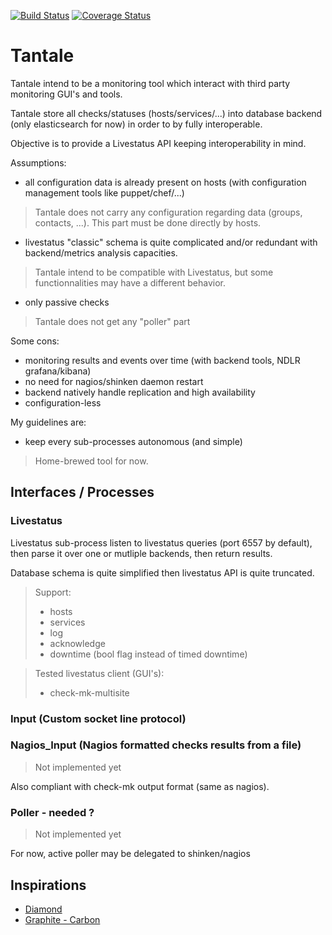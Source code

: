 [![Build Status](https://travis-ci.org/redref/tantale.svg?branch=master)](https://travis-ci.org/redref/tantale) [![Coverage Status](https://coveralls.io/repos/github/redref/tantale/badge.svg?branch=master)](https://coveralls.io/github/redref/tantale?branch=master)

# Tantale

Tantale intend to be a monitoring tool which interact with third party monitoring GUI's and tools.

Tantale store all checks/statuses (hosts/services/...) into database backend (only elasticsearch for now) in order to by fully interoperable.

Objective is to provide a Livestatus API keeping interoperability in mind.

Assumptions:
  * all configuration data is already present on hosts (with configuration management tools like puppet/chef/...)

> Tantale does not carry any configuration regarding data (groups, contacts, ...). This part must be done directly by hosts.

  * livestatus "classic" schema is quite complicated and/or redundant with backend/metrics analysis capacities.

> Tantale intend to be compatible with Livestatus, but some functionnalities may have a different behavior.

  * only passive checks

> Tantale does not get any "poller" part

Some cons:
  * monitoring results and events over time (with backend tools, NDLR grafana/kibana)
  * no need for nagios/shinken daemon restart
  * backend natively handle replication and high availability
  * configuration-less

My guidelines are:
  * keep every sub-processes autonomous (and simple)

> Home-brewed tool for now.

## Interfaces / Processes

### Livestatus

Livestatus sub-process listen to livestatus queries (port 6557 by default), then parse it over one or mutliple backends, then return results.

Database schema is quite simplified then livestatus API is quite truncated. 

>Support:
>  * hosts
>  * services
>  * log
>  * acknowledge
>  * downtime (bool flag instead of timed downtime)

> Tested livestatus client (GUI's):
>  * check-mk-multisite

### Input (Custom socket line protocol)

### Nagios_Input (Nagios formatted checks results from a file)

> Not implemented yet

Also compliant with check-mk output format (same as nagios).

### Poller - needed ?

> Not implemented yet

For now, active poller may be delegated to shinken/nagios

## Inspirations

  * [Diamond](https://github.com/python-diamond/Diamond)
  * [Graphite - Carbon](https://github.com/graphite-project/carbon)